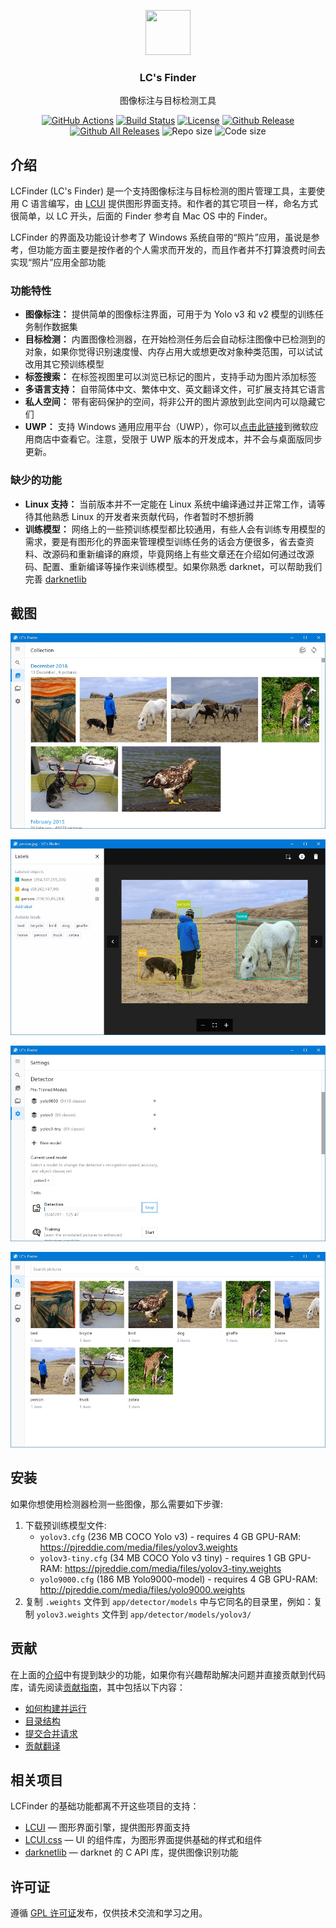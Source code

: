 <p align="center">
  <a href="http://lcfinder.lc-soft.io/">
    <img src="https://lcfinder.lc-soft.io/static/images/logo-lcfinder.png" alt="" width=72 height=72>
  </a>
  <h3 align="center">LC's Finder</h3>
  <p align="center">
    图像标注与目标检测工具
  </p>
  <p align="center">
    <a href="https://github.com/lc-soft/LC-Finder/actions"><img src="https://github.com/lc-soft/LC-Finder/workflows/C%2FC%2B%2B%20CI/badge.svg" alt="GitHub Actions"></a>
    <a href="https://travis-ci.org/lc-soft/LC-Finder"><img src="https://travis-ci.org/lc-soft/LC-Finder.svg?branch=develop" alt="Build Status"></a>
    <a href="https://opensource.org/licenses/GPL-2.0"><img src="https://img.shields.io/github/license/lc-soft/LC-Finder.svg" alt="License"></a>
    <a href="https://github.com/lc-soft/LCUI/releases"><img src="https://img.shields.io/github/release/lc-soft/LC-Finder/all.svg" alt="Github Release"></a>
    <a href="https://github.com/lc-soft/LCUI/releases"><img src="https://img.shields.io/github/downloads/lc-soft/LC-Finder/total.svg" alt="Github All Releases"></a>
    <img src="https://img.shields.io/github/repo-size/lc-soft/LC-Finder.svg" alt="Repo size">
    <img src="https://img.shields.io/github/languages/code-size/lc-soft/LC-Finder.svg" alt="Code size">
  </p>
</p>

## 介绍

LCFinder (LC's Finder) 是一个支持图像标注与目标检测的图片管理工具，主要使用 C 语言编写，由 [LCUI](https://lcui.lc-soft.io) 提供图形界面支持。和作者的其它项目一样，命名方式很简单，以 LC 开头，后面的 Finder 参考自 Mac OS 中的 Finder。

LCFinder 的界面及功能设计参考了 Windows 系统自带的“照片”应用，虽说是参考，但功能方面主要是按作者的个人需求而开发的，而且作者并不打算浪费时间去实现“照片”应用全部功能

### 功能特性

- **图像标注：** 提供简单的图像标注界面，可用于为 Yolo v3 和 v2 模型的训练任务制作数据集
- **目标检测：** 内置图像检测器，在开始检测任务后会自动标注图像中已检测到的对象，如果你觉得识别速度慢、内存占用大或想更改对象种类范围，可以试试改用其它预训练模型
- **标签搜索：** 在标签视图里可以浏览已标记的图片，支持手动为图片添加标签
- **多语言支持：** 自带简体中文、繁体中文、英文翻译文件，可扩展支持其它语言
- **私人空间：** 带有密码保护的空间，将非公开的图片源放到此空间内可以隐藏它们
- **UWP：** 支持 Windows 通用应用平台（UWP），你可以[点击此链接](https://www.microsoft.com/store/apps/9NBLGGH401X5)到微软应用商店中查看它。注意，受限于 UWP 版本的开发成本，并不会与桌面版同步更新。

### 缺少的功能

- **Linux 支持：** 当前版本并不一定能在 Linux 系统中编译通过并正常工作，请等待其他熟悉 Linux 的开发者来贡献代码，作者暂时不想折腾
- **训练模型：** 网络上的一些预训练模型都比较通用，有些人会有训练专用模型的需求，要是有图形化的界面来管理模型训练任务的话会方便很多，省去查资料、改源码和重新编译的麻烦，毕竟网络上有些文章还在介绍如何通过改源码、配置、重新编译等操作来训练模型。如果你熟悉 darknet，可以帮助我们完善 [darknetlib](https://github.com/lc-soft/darknetlib)

## 截图

[![screenshot 1](screenshots/1.jpg "LCFinder")](screenshots/1.jpg)

[![screenshot 1](screenshots/2.jpg "LCFinder")](screenshots/2.jpg)

[![screenshot 1](screenshots/3.jpg "LCFinder")](screenshots/3.jpg)

[![screenshot 1](screenshots/4.jpg "LCFinder")](screenshots/4.jpg)

## 安装

如果你想使用检测器检测一些图像，那么需要如下步骤:

1. 下载预训练模型文件:
   - `yolov3.cfg` (236 MB COCO Yolo v3) - requires 4 GB GPU-RAM: https://pjreddie.com/media/files/yolov3.weights
    - `yolov3-tiny.cfg` (34 MB COCO Yolo v3 tiny) - requires 1 GB GPU-RAM: https://pjreddie.com/media/files/yolov3-tiny.weights
    - `yolo9000.cfg` (186 MB Yolo9000-model) - requires 4 GB GPU-RAM: http://pjreddie.com/media/files/yolo9000.weights
1. 复制 `.weights` 文件到 `app/detector/models` 中与它同名的目录里，例如：复制 `yolov3.weights` 文件到 `app/detector/models/yolov3/`

## 贡献

在上面的[介绍](#介绍)中有提到缺少的功能，如果你有兴趣帮助解决问题并直接贡献到代码库，请先阅读[贡献指南](CONTRIBUTING.md)，其中包括以下内容：

- [如何构建并运行](CONTRIBUTING.md#构建和运行)
- [目录结构](CONTRIBUTING.md#目录结构)
- [提交合并请求](CONTRIBUTING.md#拉取请求)
- [贡献翻译](CONTRIBUTING.md#翻译)

## 相关项目

LCFinder 的基础功能都离不开这些项目的支持：

- [LCUI](https://lcui.lc-soft.io) — 图形界面引擎，提供图形界面支持
- [LCUI.css](https://github.com/lc-ui/lcui.css) — UI 的组件库，为图形界面提供基础的样式和组件
- [darknetlib](https://github.com/lc-soft/darknetlib) — darknet 的 C API 库，提供图像识别功能

## 许可证

遵循 [GPL 许可证](https://opensource.org/licenses/GPL-2.0)发布，仅供技术交流和学习之用。
